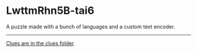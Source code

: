 # LwttmRhn5B-tai6
A puzzle made with a bunch of languages and a custom text encoder.

<hr />

[Clues are in the clues folder](/clues).
